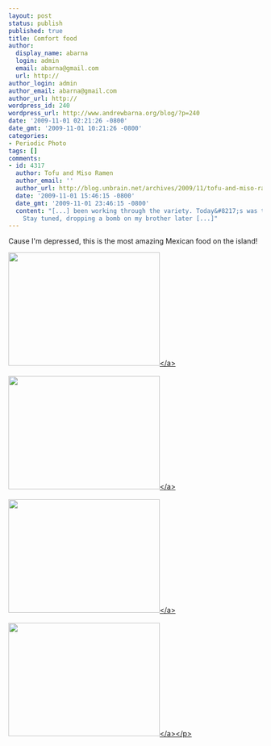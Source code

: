 ```yaml
---
layout: post
status: publish
published: true
title: Comfort food
author:
  display_name: abarna
  login: admin
  email: abarna@gmail.com
  url: http://
author_login: admin
author_email: abarna@gmail.com
author_url: http://
wordpress_id: 240
wordpress_url: http://www.andrewbarna.org/blog/?p=240
date: '2009-11-01 02:21:26 -0800'
date_gmt: '2009-11-01 10:21:26 -0800'
categories:
- Periodic Photo
tags: []
comments:
- id: 4317
  author: Tofu and Miso Ramen
  author_email: ''
  author_url: http://blog.unbrain.net/archives/2009/11/tofu-and-miso-ramen/
  date: '2009-11-01 15:46:15 -0800'
  date_gmt: '2009-11-01 23:46:15 -0800'
  content: "[...] been working through the variety. Today&#8217;s was tofu and miso.
    Stay tuned, dropping a bomb on my brother later [...]"
---
```

<p>Cause I'm depressed, this is the most amazing Mexican food on the island!</p>
<p><a href="http:&#47;&#47;www.andrewbarna.org&#47;blog&#47;wp-content&#47;uploads&#47;2009&#47;11&#47;l_2048_1536_2E9E584F-EA89-40E2-B69D-6D92847607D5.jpeg"><img src="http:&#47;&#47;www.andrewbarna.org&#47;blog&#47;wp-content&#47;uploads&#47;2009&#47;11&#47;l_2048_1536_2E9E584F-EA89-40E2-B69D-6D92847607D5.jpeg" alt="" width="300" height="225" class="alignnone size-full wp-image-364" &#47;><&#47;a><br &#47;><br &#47;><a href="http:&#47;&#47;www.andrewbarna.org&#47;blog&#47;wp-content&#47;uploads&#47;2009&#47;11&#47;l_2048_1536_0AF9405C-9AA2-43BE-BD1A-7189C73FC182.jpeg"><img src="http:&#47;&#47;www.andrewbarna.org&#47;blog&#47;wp-content&#47;uploads&#47;2009&#47;11&#47;l_2048_1536_0AF9405C-9AA2-43BE-BD1A-7189C73FC182.jpeg" alt="" width="300" height="225" class="alignnone size-full wp-image-364" &#47;><&#47;a><br &#47;><br &#47;><a href="http:&#47;&#47;www.andrewbarna.org&#47;blog&#47;wp-content&#47;uploads&#47;2009&#47;11&#47;l_2048_1536_9652E75D-DD58-44B5-A143-439CBF3BAC81.jpeg"><img src="http:&#47;&#47;www.andrewbarna.org&#47;blog&#47;wp-content&#47;uploads&#47;2009&#47;11&#47;l_2048_1536_9652E75D-DD58-44B5-A143-439CBF3BAC81.jpeg" alt="" width="300" height="225" class="alignnone size-full wp-image-364" &#47;><&#47;a><br &#47;><br &#47;><a href="http:&#47;&#47;www.andrewbarna.org&#47;blog&#47;wp-content&#47;uploads&#47;2009&#47;11&#47;l_2048_1536_50B3CB60-CBBB-4046-98B5-48DF0156A8ED.jpeg"><img src="http:&#47;&#47;www.andrewbarna.org&#47;blog&#47;wp-content&#47;uploads&#47;2009&#47;11&#47;l_2048_1536_50B3CB60-CBBB-4046-98B5-48DF0156A8ED.jpeg" alt="" width="300" height="225" class="alignnone size-full wp-image-364" &#47;><&#47;a><&#47;p></p>
